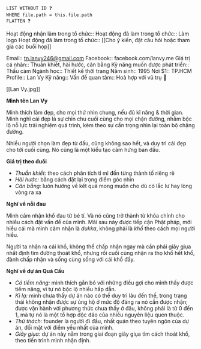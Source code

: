 ```dataview
LIST WITHOUT ID ❓
WHERE file.path = this.file.path
FLATTEN ❓
```
Hoạt động nhận làm trong tổ chức::
Hoạt động đã làm trong tổ chức:: Làm logo
Hoạt động đã làm trong tổ chức:: [[Cho ý kiến, đặt câu hỏi hoặc tham gia các buổi họp]]

Email:: tn.lanvy246@gmail.com
Facebook:: facebook.com/lanvy.me
Giá trị cá nhân:: Thuần khiết, hài hước, cân bằng
Kỹ năng muốn được phát triển:: Thấu cảm
Ngành học:: Thiết kế thời trang
Năm sinh:: 1995
Nơi $1:: TP.HCM
Profile:: Lan Vy
Kỹ năng:: 
Vấn đề quan tâm:: Hoà hợp với vũ trụ 🤩

[[Lan Vy.jpg]]

**Mình tên Lan Vy**

Mình thích làm đẹp, cho mọi thứ nhìn chung, nếu đủ kĩ năng & thời gian. Mình nghĩ cái đẹp là sự chỉn chu cuối cùng cho mọi chặn đường, nhằm bộc lộ nỗ lực trải nghiệm quá trình, kèm theo sự cẩn trọng nhìn lại toàn bộ chặng đường.

Nhiều người chọn làm đẹp từ đầu, cũng không sao hết, và duy trì cái đẹp cho tới cuối cùng. Nó cũng là một kiểu tạo cảm hứng ban đầu.

**Giá trị theo đuổi**

- *Thuần khiết:* theo cách phân tích tỉ mỉ đến từng thành tố riêng rẽ
- *Hài hước:* bằng cách đặt lại trọng điểm góc nhìn
- *Cân bằng:* luôn hướng về kết quả mong muốn cho dù có lắc lư hay lòng vòng ra xa

**Nghĩ về nỗi đau**

Mình cảm nhận khổ đau từ bé tí. Và nó cũng trở thành từ khóa chính cho nhiều cách đặt vấn đề của mình. Mãi sau này được tiếp cận Phật pháp, mới hiểu cái mà mình cảm nhận là *dukka*, không phải là *khổ* theo cách mọi người hiểu.

Người  ta nhận ra cái khổ, không thể chấp nhận ngay mà cần phải giãy giụa nhất  định tìm đường thoát khổ, nhưng rồi cuối cùng nhận ra thọ khổ hết khổ, đành chấp nhận và sống cùng sống với cái khổ đấy.

**Nghĩ về dự án Quả Cầu**

- *Có tiềm năng:* mình thích gắn bó với những điều gợi cho mình thấy được tiềm năng, vì tự nó bộc lộ nhiều hấp dẫn.
- *Kì lạ:* mình chưa thấy dự án nào có thể duy trì lâu đến thế, trong trạng thái không nhận được sự ủng hộ ở mức độ đáng ra nó cần được nhận; được vận hành với phương thức chưa thấy ở đâu, không phải là từ 0 đến 1, mà tự nó là một tổ hợp độc đáo của nhiều nguyên liệu quen thuộc.
- *Thử thách:* founder là người đi đầu, nhất quán theo tuyên ngôn của dự án, đối mặt với điểm yếu nhất của mình.
- *Giãy giụa:* dự án này nằm trong giai đoạn giãy giụa tìm cách thoát khổ, theo tiến trình mình nhận định.
